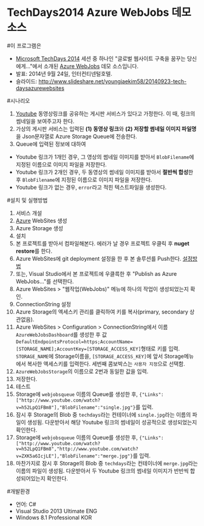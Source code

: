 TechDays2014 Azure WebJobs 데모 소스
=============================

#이 프로그램은
 - [Microsoft TechDays 2014](http://www.microsoft.com/ko-kr/techdayskorea2014/default.aspx) 세션 중 하나인 "글로벌 웹사이트 구축을 꿈꾸는 당신에게…"에서 소개된 [Azure WebJobs](http://azure.microsoft.com/ko-kr/documentation/articles/web-sites-create-web-jobs/) 데모 소스입니다.
 - 발표: 2014년 9월 24일, 인터컨티넨털호텔.
 - 슬라이드: http://www.slideshare.net/youngjaekim58/20140923-tech-daysazurewebsites

#시나리오
 1. [Youtube](http://www.youtube.com) 동영상링크를 공유하는 게시판 서비스가 있다고 가정한다. 이 때, 링크의 썸네일을 보여주고자 한다.
 1. 가상의 게시판 서비스는 입력된 **(1) 동영상 링크**와 **(2) 저장할 썸네일 이미지 파일명**을 Json문자열로 Azure Storage Queue에 전송한다.
 1. Queue에 입력된 정보에 대하여
   - Youtube 링크가 1개인 경우, 그 영상의 썸네일 이미지를 받아서 `BlobFilename`에 지정된 이름으로 이미지 파일을 저장한다.
   - Youtube 링크가 2개인 경우, 두 동영상의 썸네일 이미지를 받아서 **절반씩 합성**한 후 `BlobFilename`에 지정된 이름으로 이미지 파일을 저장한다.
   - Youtube 링크가 없는 경우, `error`라고 적힌 텍스트파일을 생성한다.

#설치 및 실행방법

 1. 서비스 개설
   1. [Azure](http://www.azure.com) WebSites 생성
   2. Azure Storage 생성
 2. 설치
   1. 본 프로젝트를 받아서 컴파일해본다. 에러가 날 경우 프로젝트 우클릭 후 **nuget restore**를 한다.
   1. Azure WebSites에 git deployment 설정을 한 후 본 솔루션를 Push한다. [설정방법](http://azure.microsoft.com/en-us/documentation/articles/web-sites-publish-source-control/)
   2. 또는, Visual Studio에서 본 프로젝트에 우클륵한 후 "Publish as Azure WebJobs..."를 선택한다.
   3. Azure WebSites > "웹작업(WebJobs)" 메뉴에 하나의 작업이 생성되었는지 확인.
 3. ConnectionString 설정
   1. Azure Storage의 엑세스키 관리를 클릭하여 키를 복사(primary, secondary 상관없음).
   2. Azure WebSites > Configuration > ConnectionString에서 이름 `AzureWebJobsDashboard`를 생성한 후 값 `DefaultEndpointsProtocol=https;AccountName=[STORAGE_NAME];AccountKey=[STORAGE_ACCESS_KEY]`형태로 키를 입력. `STORAGE_NAME`에 Storage이름을, `[STORAGE_ACCESS_KEY]`에 앞서 Storage메뉴에서 복사한 액세스키를 입력한다. 세번째 콤보박스는 `사용자 지정`으로 선택함.
   3. `AzureWebJobsStorage`의 이름으로 2번과 동일한 값을 입력.
   4. 저장한다.
 3. 테스트
   1. Storage에 `webjobsqueue` 이름의 Queue를 생성한 후, `{"Links":["http://www.youtube.com/watch?v=h52LpQ1FBm8"],"BlobFilename":"single.jpg"}`를 입력.
   2. 잠시 후 Storage의 Blob 중 `techdays`라는 컨테이너에 `single.jpg`라는 이름의 파일이 생성됨. 다운받아서 해당 Youtube 링크의 썸네일이 성공적으로 생성되었는지 확인한다.
   1. Storage에 `webjobsqueue` 이름의 Queue를 생성한 후, `{"Links":["http://www.youtube.com/watch?v=h52LpQ1FBm8","http://www.youtube.com/watch?v=ZXK5a6IcjLE"],"BlobFilename":"merge.jpg"}`를 입력.
   2. 마찬가지로 잠시 후 Storage의 Blob 중 `techdays`라는 컨테이너에 `merge.jpg`라는 이름의 파일이 생성됨. 다운받아서 두 Youtube 링크의 썸네일 이미지가 반반씩 합성되어있는지 확인한다.
    
#개발환경
 - 언어: C#
 - Visual Studio 2013 Ultimate ENG
 - Windows 8.1 Professional KOR
